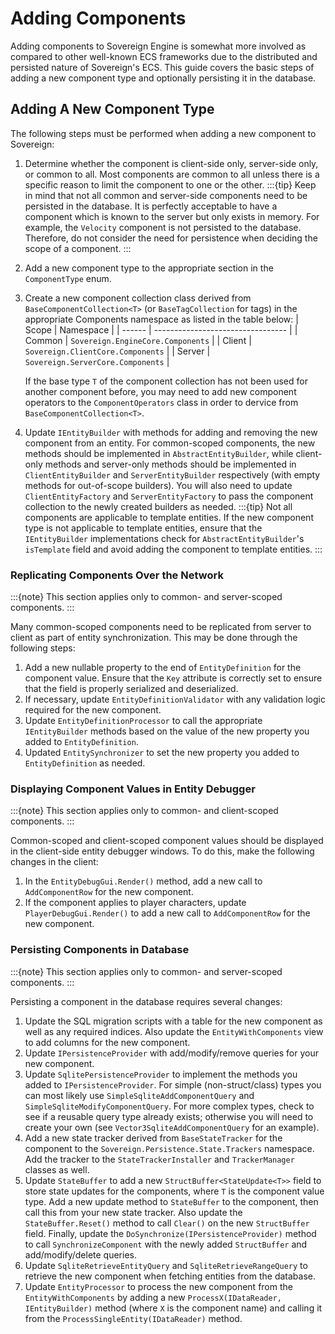 # Adding Components

Adding components to Sovereign Engine is somewhat more involved as compared to other
well-known ECS frameworks due to the distributed and persisted nature of Sovereign's
ECS. This guide covers the basic steps of adding a new component type and optionally
persisting it in the database.

## Adding A New Component Type

The following steps must be performed when adding a new component to Sovereign:

1. Determine whether the component is client-side only, server-side only, or common
   to all. Most components are common to all unless there is a
   specific reason to limit the component to one or the other.
   :::{tip}
   Keep in mind that not all common and server-side components need to be persisted
   in the database. It is perfectly acceptable to have a component which is known to
   the server but only exists in memory. For example, the `Velocity` component is not
   persisted to the database. Therefore, do not consider the need for persistence when
   deciding the scope of a component.
   :::
2. Add a new component type to the appropriate section in the `ComponentType` enum.
3. Create a new component collection class derived from `BaseComponentCollection<T>`
   (or `BaseTagCollection` for tags)
   in the appropriate Components namespace as listed in the table below:
   | Scope  | Namespace                         |
   | ------ | --------------------------------- |
   | Common | `Sovereign.EngineCore.Components` |
   | Client | `Sovereign.ClientCore.Components` |
   | Server | `Sovereign.ServerCore.Components` |

   If the base type `T` of the component collection has not been used for another
   component before, you may need to add new component operators to the
   `ComponentOperators` class in order to dervice from `BaseComponentCollection<T>`.
4. Update `IEntityBuilder` with methods for adding and removing the new component
   from an entity. For common-scoped components, the new methods should be implemented
   in `AbstractEntityBuilder`, while client-only methods and server-only methods
   should be implemented in `ClientEntityBuilder` and `ServerEntityBuilder`
   respectively (with empty methods for out-of-scope builders). You will also need to
   update `ClientEntityFactory` and `ServerEntityFactory` to pass the component
   collection to the newly created builders as needed.
   :::{tip}
   Not all components are applicable to template entities. If the new component type
   is not applicable to template entities, ensure that the `IEntityBuilder`
   implementations check for `AbstractEntityBuilder`'s `isTemplate` field and avoid
   adding the component to template entities.
   :::

### Replicating Components Over the Network

:::{note}
This section applies only to common- and server-scoped components.
:::

Many common-scoped components need to be replicated from server to client as part
of entity synchronization. This may be done through the following steps:

1. Add a new nullable property to the end of `EntityDefinition` for the component
   value. Ensure that the `Key` attribute is correctly set to ensure that the
   field is properly serialized and deserialized.
2. If necessary, update `EntityDefinitionValidator` with any validation logic
   required for the new component.
3. Update `EntityDefinitionProcessor` to call the appropriate `IEntityBuilder`
   methods based on the value of the new property you added to `EntityDefinition`.
4. Updated `EntitySynchronizer` to set the new property you added to
   `EntityDefinition` as needed.

### Displaying Component Values in Entity Debugger

:::{note}
This section applies only to common- and client-scoped components.
:::

Common-scoped and client-scoped component values should be displayed in the
client-side entity debugger windows. To do this, make the following changes in
the client:

1. In the `EntityDebugGui.Render()` method, add a new call to `AddComponentRow`
   for the new component.
2. If the component applies to player characters, update `PlayerDebugGui.Render()`
   to add a new call to `AddComponentRow` for the new component.

### Persisting Components in Database

:::{note}
This section applies only to common- and server-scoped components.
:::

Persisting a component in the database requires several changes:

1. Update the SQL migration scripts with a table for the new component as well as
   any required indices. Also update the `EntityWithComponents` view to add columns
   for the new component.
2. Update `IPersistenceProvider` with add/modify/remove queries for your new
   component.
3. Update `SqlitePersistenceProvider` to implement the methods you added to
   `IPersistenceProvider`. For simple (non-struct/class) types you can most likely
   use `SimpleSqliteAddComponentQuery` and `SimpleSqliteModifyComponentQuery`. For
   more complex types, check to see if a reusable query type already exists; otherwise
   you will need to create your own (see `Vector3SqliteAddComponentQuery` for an
   example).
4. Add a new state tracker derived from `BaseStateTracker` for the component to
   the `Sovereign.Persistence.State.Trackers` namespace. Add the tracker to the
   `StateTrackerInstaller` and `TrackerManager` classes as well.
5. Update `StateBuffer` to add a new `StructBuffer<StateUpdate<T>>` field to store
   state updates for the components, where `T` is the component value type. Add a
   new update method to `StateBuffer` to the component, then call this from your
   new state tracker. Also update the `StateBuffer.Reset()` method to call `Clear()`
   on the new `StructBuffer` field. Finally, update the 
   `DoSynchronize(IPersistenceProvider)` method to call `SynchronizeComponent` with
   the newly added `StructBuffer` and add/modify/delete queries.
6. Update `SqliteRetrieveEntityQuery` and `SqliteRetrieveRangeQuery` to retrieve
   the new component when fetching entities from the database.
7. Update `EntityProcessor` to process the new component from the 
   `EntityWithComponents` by adding a new `ProcessX(IDataReader, IEntityBuilder)`
   method (where `X` is the component name) and calling it from the
   `ProcessSingleEntity(IDataReader)` method.
